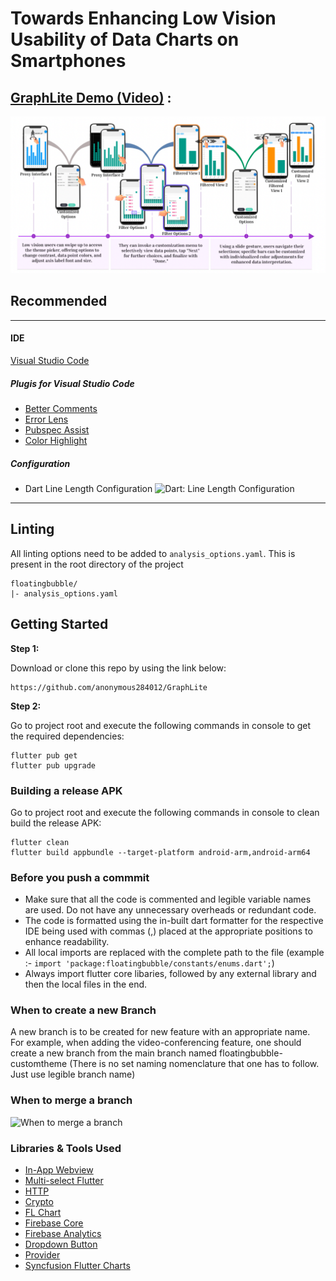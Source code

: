 # Towards Enhancing Low Vision Usability of Data Charts on Smartphones

## [GraphLite Demo (Video)](https://youtu.be/QFw5QH7FwNY) :
[![IMAGE ALT TEXT HERE](Images/GraphLite.png)](https://youtu.be/QFw5QH7FwNY)




## Recommended 
----
#### IDE 

[Visual Studio Code](https://code.visualstudio.com/)

##### Plugis for **Visual Studio Code**
- [Better Comments](https://marketplace.visualstudio.com/items?itemName=aaron-bond.better-comments)
- [Error Lens](https://marketplace.visualstudio.com/items?itemName=usernamehw.errorlens)
- [Pubspec Assist](https://marketplace.visualstudio.com/items?itemName=jeroen-meijer.pubspec-assist)
- [Color Highlight](https://marketplace.visualstudio.com/items?itemName=naumovs.color-highlight)

##### Configuration

- Dart Line Length Configuration
![Dart: Line Length Configuration](https://i.imgur.com/DrT5MAe.png)

---

## Linting
All linting options need to be added to `analysis_options.yaml`. This is present in the root directory of the project 

```
floatingbubble/
|- analysis_options.yaml
```

## Getting Started

**Step 1:**

Download or clone this repo by using the link below:

```
https://github.com/anonymous284012/GraphLite
```

**Step 2:**

Go to project root and execute the following commands in console to get the required dependencies: 

``` 
flutter pub get
flutter pub upgrade
```

### Building a release APK

Go to project root and execute the following commands in console to clean build the release APK: 

``` 
flutter clean
flutter build appbundle --target-platform android-arm,android-arm64
```

### Before you push a commmit

* Make sure that all the code is commented and legible variable names are used. Do not have any unnecessary overheads or redundant code.
* The code is formatted using the in-built dart formatter for the respective IDE being used with commas (,) placed at the appropriate positions to enhance readability.
* All local imports are replaced with the complete path to the file (example :- `import 'package:floatingbubble/constants/enums.dart';`)
* Always import flutter core libaries, followed by any external library and then the local files in the end.

### When to create a new Branch

A new branch is to be created for new feature with an appropriate name. For example, when adding the video-conferencing feature, one should create a new branch from the main branch named floatingbubble-customtheme (There is no set naming nomenclature that one has to follow. Just use legible branch name)

### When to merge a branch

![When to merge a branch](https://i.imgur.com/t4qSgnA.png)

### Libraries & Tools Used

* [In-App Webview](https://github.com/pichillilorenzo/flutter_inappwebview)
* [Multi-select Flutter](https://pub.dev/packages/multi_select_flutter)
* [HTTP](https://pub.dev/packages/http)
* [Crypto](https://pub.dev/packages/crypto)
* [FL Chart](https://pub.dev/packages/fl_chart)
* [Firebase Core](https://pub.dev/packages/firebase_core)
* [Firebase Analytics](https://pub.dev/packages/firebase_analytics)
* [Dropdown Button](https://pub.dev/packages/dropdown_button2)
* [Provider](https://github.com/rrousselGit/provider)
* [Syncfusion Flutter Charts](https://pub.dev/packages/syncfusion_flutter_charts)
